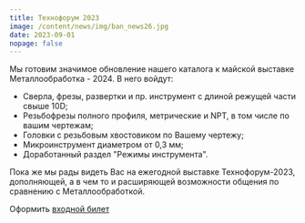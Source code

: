 ```yaml
---
title: Технофорум 2023
image: /content/news/img/ban_news26.jpg
date: 2023-09-01
nopage: false
---
```

М﻿ы готовим значимое обновление нашего каталога к майской выставке Металлообработка - 2024. В него войдут:

* С﻿верла, фрезы, развертки и пр. инструмент с длиной режущей части свыше 10D;
* Р﻿езьбофрезы полного профиля, метрические и NPT, в том числе по вашим чертежам;
* Г﻿оловки с резьбовым хвостовиком по Вашему чертежу;
* М﻿икроинструмент диаметром от 0,3 мм;
* Д﻿оработанный раздел "Режимы инструмента".

П﻿ока же мы рады видеть Вас на ежегодной выставке Технофорум-2023, дополняющей, а в чем то и расширяющей возможности общения по сравнению с Металлообработкой. 

Оформить [входной билет](https://www.technoforum-expo.ru/ru/visitors/ticket)